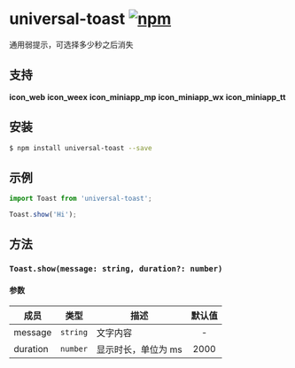 # universal-toast [![npm](https://img.shields.io/npm/v/universal-toast.svg)](https://www.npmjs.com/package/universal-toast)

通用弱提示，可选择多少秒之后消失

## 支持
__icon_web__ __icon_weex__ __icon_miniapp_mp__ __icon_miniapp_wx__ __icon_miniapp_tt__

## 安装

```bash
$ npm install universal-toast --save
```

## 示例

```js
import Toast from 'universal-toast';

Toast.show('Hi');
```

## 方法

### `Toast.show(message: string, duration?: number)`

#### 参数
| 成员     | 类型     | 描述                | 默认值 |
| -------- | -------- | ------------------- | :----: |
| message  | `string` | 文字内容            |   -    |
| duration | `number` | 显示时长，单位为 ms |  2000  |
